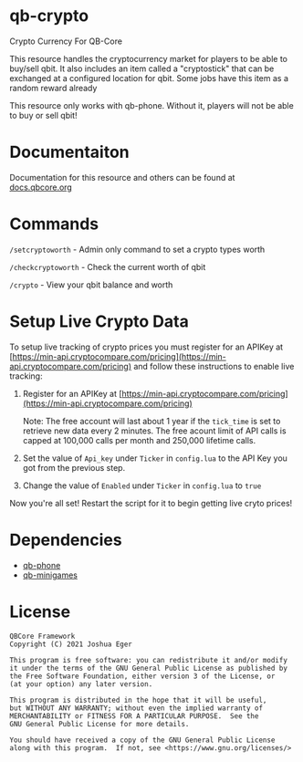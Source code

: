 # qb-crypto
Crypto Currency For QB-Core

This resource handles the cryptocurrency market for players to be able to buy/sell qbit. It also includes an item called a "cryptostick" that can be exchanged at a configured location for qbit. Some jobs have this item as a random reward already

This resource only works with qb-phone. Without it, players will not be able to buy or sell qbit!


# Documentaiton
Documentation for this resource and others can be found at [docs.qbcore.org](https://docs.qbcore.org/qbcore-documentation/qbcore-resources/qb-crypto)

# Commands

`/setcryptoworth` - Admin only command to set a crypto types worth

`/checkcryptoworth` - Check the current worth of qbit

`/crypto` - View your qbit balance and worth

# Setup Live Crypto Data

To setup live tracking of crypto prices you must register for an APIKey at [https://min-api.cryptocompare.com/pricing](https://min-api.cryptocompare.com/pricing) and follow these instructions to enable live tracking:

1. Register for an APIKey at [https://min-api.cryptocompare.com/pricing](https://min-api.cryptocompare.com/pricing)
   
    Note: The free account will last about 1 year if the `tick_time` is set to retrieve new data every 2 minutes. The free acount limit of API calls is capped at 100,000 calls per month and 250,000 lifetime calls.

2. Set the value of `Api_key` under `Ticker` in `config.lua` to the API Key you got from the previous step.
3.  Change the value of `Enabled` under `Ticker` in `config.lua` to `true`

Now you're all set! Restart the script for it to begin getting live cryto prices!

# Dependencies
- [qb-phone](https://github.com/qbcore-framework/qb-phone)
- [qb-minigames](https://github.com/qbcore-framework/qb-minigames)

# License

    QBCore Framework
    Copyright (C) 2021 Joshua Eger

    This program is free software: you can redistribute it and/or modify
    it under the terms of the GNU General Public License as published by
    the Free Software Foundation, either version 3 of the License, or
    (at your option) any later version.

    This program is distributed in the hope that it will be useful,
    but WITHOUT ANY WARRANTY; without even the implied warranty of
    MERCHANTABILITY or FITNESS FOR A PARTICULAR PURPOSE.  See the
    GNU General Public License for more details.

    You should have received a copy of the GNU General Public License
    along with this program.  If not, see <https://www.gnu.org/licenses/>

